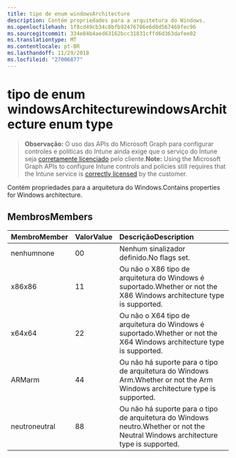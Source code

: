```yaml
---
title: tipo de enum windowsArchitecture
description: Contém propriedades para a arquitetura do Windows.
ms.openlocfilehash: 1f8cd49cb34c8bfb92476786e6d8d567469fec96
ms.sourcegitcommit: 334e84b4aed63162bcc31831cffd6d363dafee02
ms.translationtype: MT
ms.contentlocale: pt-BR
ms.lasthandoff: 11/29/2018
ms.locfileid: "27006877"
---
```

# <a name="windowsarchitecture-enum-type"></a><span data-ttu-id="1c87d-103">tipo de enum windowsArchitecture</span><span class="sxs-lookup"><span data-stu-id="1c87d-103">windowsArchitecture enum type</span></span>

> <span data-ttu-id="1c87d-104">**Observação:** O uso das APIs do Microsoft Graph para configurar controles e políticas do Intune ainda exige que o serviço do Intune seja [corretamente licenciado](https://go.microsoft.com/fwlink/?linkid=839381) pelo cliente.</span><span class="sxs-lookup"><span data-stu-id="1c87d-104">**Note:** Using the Microsoft Graph APIs to configure Intune controls and policies still requires that the Intune service is [correctly licensed](https://go.microsoft.com/fwlink/?linkid=839381) by the customer.</span></span>

<span data-ttu-id="1c87d-105">Contém propriedades para a arquitetura do Windows.</span><span class="sxs-lookup"><span data-stu-id="1c87d-105">Contains properties for Windows architecture.</span></span>
## <a name="members"></a><span data-ttu-id="1c87d-106">Membros</span><span class="sxs-lookup"><span data-stu-id="1c87d-106">Members</span></span>
|<span data-ttu-id="1c87d-107">Membro</span><span class="sxs-lookup"><span data-stu-id="1c87d-107">Member</span></span>|<span data-ttu-id="1c87d-108">Valor</span><span class="sxs-lookup"><span data-stu-id="1c87d-108">Value</span></span>|<span data-ttu-id="1c87d-109">Descrição</span><span class="sxs-lookup"><span data-stu-id="1c87d-109">Description</span></span>|
|:---|:---|:---|
|<span data-ttu-id="1c87d-110">nenhum</span><span class="sxs-lookup"><span data-stu-id="1c87d-110">none</span></span>|<span data-ttu-id="1c87d-111">0</span><span class="sxs-lookup"><span data-stu-id="1c87d-111">0</span></span>|<span data-ttu-id="1c87d-112">Nenhum sinalizador definido.</span><span class="sxs-lookup"><span data-stu-id="1c87d-112">No flags set.</span></span>|
|<span data-ttu-id="1c87d-113">x86</span><span class="sxs-lookup"><span data-stu-id="1c87d-113">x86</span></span>|<span data-ttu-id="1c87d-114">1</span><span class="sxs-lookup"><span data-stu-id="1c87d-114">1</span></span>|<span data-ttu-id="1c87d-115">Ou não o X86 tipo de arquitetura do Windows é suportado.</span><span class="sxs-lookup"><span data-stu-id="1c87d-115">Whether or not the X86 Windows architecture type is supported.</span></span>|
|<span data-ttu-id="1c87d-116">x64</span><span class="sxs-lookup"><span data-stu-id="1c87d-116">x64</span></span>|<span data-ttu-id="1c87d-117">2</span><span class="sxs-lookup"><span data-stu-id="1c87d-117">2</span></span>|<span data-ttu-id="1c87d-118">Ou não o X64 tipo de arquitetura do Windows é suportado.</span><span class="sxs-lookup"><span data-stu-id="1c87d-118">Whether or not the X64 Windows architecture type is supported.</span></span>|
|<span data-ttu-id="1c87d-119">ARM</span><span class="sxs-lookup"><span data-stu-id="1c87d-119">arm</span></span>|<span data-ttu-id="1c87d-120">4</span><span class="sxs-lookup"><span data-stu-id="1c87d-120">4</span></span>|<span data-ttu-id="1c87d-121">Ou não há suporte para o tipo de arquitetura do Windows Arm.</span><span class="sxs-lookup"><span data-stu-id="1c87d-121">Whether or not the Arm Windows architecture type is supported.</span></span>|
|<span data-ttu-id="1c87d-122">neutro</span><span class="sxs-lookup"><span data-stu-id="1c87d-122">neutral</span></span>|<span data-ttu-id="1c87d-123">8</span><span class="sxs-lookup"><span data-stu-id="1c87d-123">8</span></span>|<span data-ttu-id="1c87d-124">Ou não há suporte para o tipo de arquitetura do Windows neutro.</span><span class="sxs-lookup"><span data-stu-id="1c87d-124">Whether or not the Neutral Windows architecture type is supported.</span></span>|



